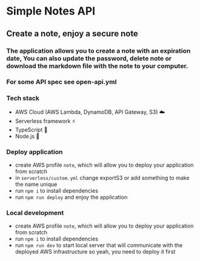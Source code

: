 
# Simple Notes API

## Create a note, enjoy a secure note
### The application allows you to create a note with an expiration date, You can also update the password, delete note or download the markdown file with the note to your computer.

### For some API spec see open-api.yml

### Tech stack
- AWS Cloud (AWS Lambda, DynamoDB, API Gateway, S3) :cloud:
- Serverless framework :zap:
- TypeScript :rocket:
- Node.js :snake:


### Deploy application
- create AWS profile `note`, which will allow you to deploy your application from scratch 
- in `serverless/custom.yml` change exportS3 or add something to make the name unique
- run `npm i` to install dependencies
- run `npm run deploy` and enjoy the application

### Local development
- create AWS profile `note`, which will allow you to deploy your application from scratch 
- run `npm i` to install dependencies
- run `npm run dev` to start local server that will communicate with the deployed AWS infrastructure so yeah, you need to deploy it first